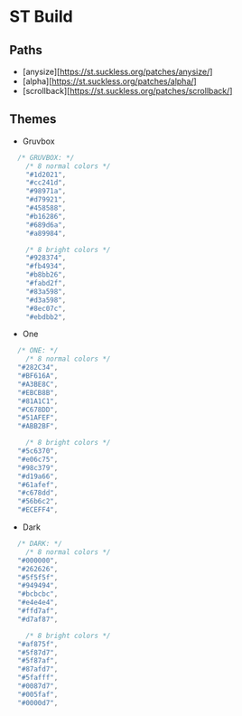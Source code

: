 ST Build
========

Paths
-----

- [anysize][https://st.suckless.org/patches/anysize/]
- [alpha][https://st.suckless.org/patches/alpha/]
- [scrollback][https://st.suckless.org/patches/scrollback/]

Themes
------

* Gruvbox

```c
  /* GRUVBOX: */
	/* 8 normal colors */
	"#1d2021",
	"#cc241d",
	"#98971a",
	"#d79921",
	"#458588",
	"#b16286",
	"#689d6a",
	"#a89984",

	/* 8 bright colors */
	"#928374",
	"#fb4934",
	"#b8bb26",
	"#fabd2f",
	"#83a598",
	"#d3a598",
	"#8ec07c",
	"#ebdbb2",
```

* One

```c
  /* ONE: */
	/* 8 normal colors */
  "#282C34",
  "#BF616A",
  "#A3BE8C",
  "#EBCB8B",
  "#81A1C1",
  "#C678DD",
  "#51AFEF",
  "#ABB2BF",

	/* 8 bright colors */
  "#5c6370",
  "#e06c75",
  "#98c379",
  "#d19a66",
  "#61afef",
  "#c678dd",
  "#56b6c2",
  "#ECEFF4",
```

* Dark

```c
  /* DARK: */
	/* 8 normal colors */
  "#000000",
  "#262626",
  "#5f5f5f",
  "#949494",
  "#bcbcbc",
  "#e4e4e4",
  "#ffd7af",
  "#d7af87",

	/* 8 bright colors */
  "#af875f",
  "#5f87d7",
  "#5f87af",
  "#87afd7",
  "#5fafff",
  "#0087d7",
  "#005faf",
  "#0000d7",
```
